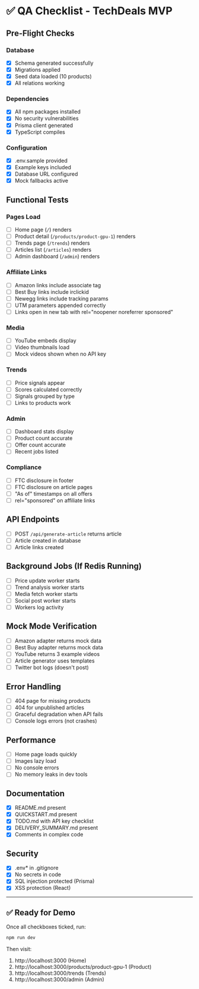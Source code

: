 # ✅ QA Checklist - TechDeals MVP

## Pre-Flight Checks

### Database
- [x] Schema generated successfully
- [x] Migrations applied
- [x] Seed data loaded (10 products)
- [x] All relations working

### Dependencies
- [x] All npm packages installed
- [x] No security vulnerabilities
- [x] Prisma client generated
- [x] TypeScript compiles

### Configuration
- [x] .env.sample provided
- [x] Example keys included
- [x] Database URL configured
- [x] Mock fallbacks active

## Functional Tests

### Pages Load
- [ ] Home page (`/`) renders
- [ ] Product detail (`/products/product-gpu-1`) renders
- [ ] Trends page (`/trends`) renders
- [ ] Articles list (`/articles`) renders
- [ ] Admin dashboard (`/admin`) renders

### Affiliate Links
- [ ] Amazon links include associate tag
- [ ] Best Buy links include irclickid
- [ ] Newegg links include tracking params
- [ ] UTM parameters appended correctly
- [ ] Links open in new tab with rel="noopener noreferrer sponsored"

### Media
- [ ] YouTube embeds display
- [ ] Video thumbnails load
- [ ] Mock videos shown when no API key

### Trends
- [ ] Price signals appear
- [ ] Scores calculated correctly
- [ ] Signals grouped by type
- [ ] Links to products work

### Admin
- [ ] Dashboard stats display
- [ ] Product count accurate
- [ ] Offer count accurate
- [ ] Recent jobs listed

### Compliance
- [ ] FTC disclosure in footer
- [ ] FTC disclosure on article pages
- [ ] "As of" timestamps on all offers
- [ ] rel="sponsored" on affiliate links

## API Endpoints

- [ ] POST `/api/generate-article` returns article
- [ ] Article created in database
- [ ] Article links created

## Background Jobs (If Redis Running)

- [ ] Price update worker starts
- [ ] Trend analysis worker starts
- [ ] Media fetch worker starts
- [ ] Social post worker starts
- [ ] Workers log activity

## Mock Mode Verification

- [ ] Amazon adapter returns mock data
- [ ] Best Buy adapter returns mock data
- [ ] YouTube returns 3 example videos
- [ ] Article generator uses templates
- [ ] Twitter bot logs (doesn't post)

## Error Handling

- [ ] 404 page for missing products
- [ ] 404 for unpublished articles
- [ ] Graceful degradation when API fails
- [ ] Console logs errors (not crashes)

## Performance

- [ ] Home page loads quickly
- [ ] Images lazy load
- [ ] No console errors
- [ ] No memory leaks in dev tools

## Documentation

- [x] README.md present
- [x] QUICKSTART.md present  
- [x] TODO.md with API key checklist
- [x] DELIVERY_SUMMARY.md present
- [x] Comments in complex code

## Security

- [x] .env* in .gitignore
- [x] No secrets in code
- [x] SQL injection protected (Prisma)
- [x] XSS protection (React)

---

## ✅ Ready for Demo

Once all checkboxes ticked, run:
```bash
npm run dev
```

Then visit:
1. http://localhost:3000 (Home)
2. http://localhost:3000/products/product-gpu-1 (Product)
3. http://localhost:3000/trends (Trends)
4. http://localhost:3000/admin (Admin)
